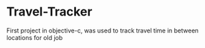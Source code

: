# Travel-Tracker
First project in objective-c, was used to track travel time in between locations
for old job
